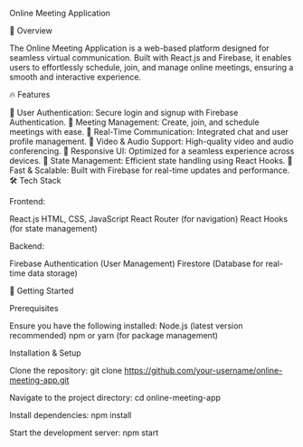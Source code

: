 Online Meeting Application

🚀 Overview

The Online Meeting Application is a web-based platform designed for seamless virtual communication. Built with React.js and Firebase, it enables users to effortlessly schedule, join, and manage online meetings, ensuring a smooth and interactive experience.

🔥 Features

🔐 User Authentication: Secure login and signup with Firebase Authentication.
📅 Meeting Management: Create, join, and schedule meetings with ease.
💬 Real-Time Communication: Integrated chat and user profile management.
🎥 Video & Audio Support: High-quality video and audio conferencing.
📱 Responsive UI: Optimized for a seamless experience across devices.
🔄 State Management: Efficient state handling using React Hooks.
🚀 Fast & Scalable: Built with Firebase for real-time updates and performance.
🛠️ Tech Stack

Frontend:

React.js
HTML, CSS, JavaScript
React Router (for navigation)
React Hooks (for state management)

Backend:

Firebase Authentication (User Management)
Firestore (Database for real-time data storage)

📌 Getting Started

Prerequisites

Ensure you have the following installed:
Node.js (latest version recommended)
npm or yarn (for package management)

Installation & Setup

Clone the repository:
git clone https://github.com/your-username/online-meeting-app.git

Navigate to the project directory:
cd online-meeting-app

Install dependencies:
npm install

Start the development server:
npm start
